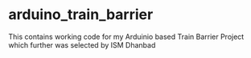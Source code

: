 # arduino_train_barrier
This contains working code for my Arduinio based Train Barrier Project which further was selected by ISM Dhanbad
